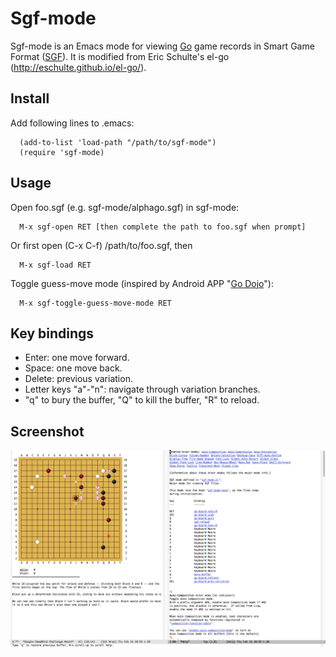 # Sgf-mode

Sgf-mode is an Emacs mode for viewing [Go](https://en.wikipedia.org/wiki/Go_(game)) game records in Smart Game Format ([SGF](https://en.wikipedia.org/wiki/Smart_Game_Format)). It is modified from Eric Schulte's el-go (http://eschulte.github.io/el-go/).

## Install

Add following lines to .emacs:
```
  (add-to-list 'load-path "/path/to/sgf-mode")
  (require 'sgf-mode)
```

## Usage

Open foo.sgf (e.g. sgf-mode/alphago.sgf) in sgf-mode:
```
  M-x sgf-open RET [then complete the path to foo.sgf when prompt]
```
Or first open (C-x C-f) /path/to/foo.sgf, then
```
  M-x sgf-load RET
```
Toggle guess-move mode (inspired by Android APP "[Go Dojo](https://play.google.com/store/apps/details?id=pl.happydroid.goess&hl=en)"):
```
  M-x sgf-toggle-guess-move-mode RET
```

## Key bindings

 * Enter: one move forward.
 * Space: one move back.
 * Delete: previous variation.
 * Letter keys "a"-"n": navigate through variation branches.
 * "q" to bury the buffer, "Q" to kill the buffer, "R" to reload.

## Screenshot

![](https://raw.githubusercontent.com/renxiaoyi/sgf-mode/master/sgf-mode-screen-shot.png)

